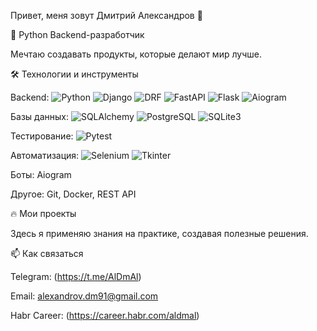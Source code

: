 Привет, меня зовут Дмитрий Александров 👋

🚀 Python Backend-разработчик

Мечтаю создавать продукты, которые делают мир лучше.

🛠 Технологии и инструменты

Backend: 
![Python](https://img.shields.io/badge/-Python-3776AB?style=flat&logo=python&logoColor=white) 
![Django](https://img.shields.io/badge/-Django-092E20?style=flat&logo=django&logoColor=white)
![DRF](https://img.shields.io/badge/-DRF-0A0A0A?style=flat)
![FastAPI](https://img.shields.io/badge/-FastAPI-009688?style=flat&logo=fastapi&logoColor=white)
![Flask](https://img.shields.io/badge/-Flask-000000?style=flat&logo=flask&logoColor=white)
![Aiogram](https://img.shields.io/badge/-Aiogram-2CA5E0?style=flat&logo=telegram&logoColor=white)

Базы данных:
![SQLAlchemy](https://img.shields.io/badge/-SQLAlchemy-D71F00?style=flat&logo=sqlalchemy&logoColor=white)
![PostgreSQL](https://img.shields.io/badge/-PostgreSQL-4169E1?style=flat&logo=postgresql&logoColor=white)
![SQLite3](https://img.shields.io/badge/-SQLite-003B57?style=flat&logo=sqlite&logoColor=white)


Тестирование:
![Pytest](https://img.shields.io/badge/-Pytest-0A0A0A?style=flat)

Автоматизация:
![Selenium](https://img.shields.io/badge/-Selenium-43B02A?style=flat&logo=selenium&logoColor=white)
![Tkinter](https://img.shields.io/badge/-Tkinter-3776AB?style=flat&logo=python&logoColor=white)

Боты: Aiogram

Другое: Git, Docker, REST API

🔥 Мои проекты


Здесь я применяю знания на практике, создавая полезные решения.

📫 Как связаться

Telegram: (https://t.me/AlDmAl)

Email: alexandrov.dm91@gmail.com

Habr Career: (https://career.habr.com/aldmal)



